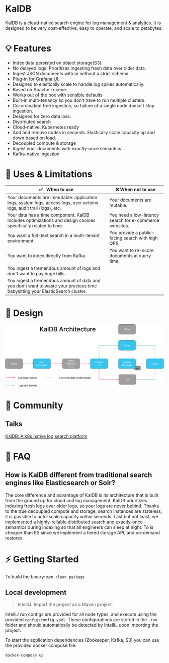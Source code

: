 # KalDB

KalDB is a cloud-native search engine for log management & analytics. It is designed to be very cost-effective, easy to operate, and scale to petabytes.

# 💡 Features

- Index data persisted on object storage(S3).
- No delayed logs: Prioritizes ingesting fresh data over older data.
- Ingest JSON documents with or without a strict schema
- Plug-in for [Grafana UI](https://github.com/slackhq/slack-kaldb-app). 
- Designed to elastically scale to handle log spikes automatically.
- Based on Apache Lucene.
- Works out of the box with sensible defaults
- Built-in multi-tenancy so you don't have to run multiple clusters.
- Co-ordination free ingestion, so failure of a single node doesn't stop ingestion.
- Designed for zero data loss. 
- Distributed search
- Cloud-native: Kubernetes ready
- Add and remove nodes in seconds. Elastically scale capacity up and down based on load.
- Decoupled compute & storage
- Ingest your documents with exactly-once semantics
- Kafka-native ingestion

# 🔎 Uses & Limitations
| :white_check_mark: &nbsp; When to use                                                  	                                                    | :x: When not to use                                       	|
|---------------------------------------------------------------------------------------------------------------------------------------------|--------------------------------------------------------------	|
| Your documents are immutable: application logs, system logs, access logs, user actions logs, audit trail  (logs), etc.                    	 | Your documents are mutable.   	|
| Your data has a time component. KalDB includes optimizations and design choices specifically related to time.                               | You need a low-latency search for e-commerce websites.               	|
| You want a full-text search in a multi-tenant environment.     	                                                                            | You provide a public-facing search with high QPS.	|
| You want to index directly from Kafka.                                                                                                      | You want to re-score documents at query time.
| You ingest a tremendous amount of logs and don't want to pay huge bills.                                                             	      |
| You ingest a tremendous amount of data and you don't want to waste your precious time babysitting your ElasticSearch cluster.                             

# 🎨  Design
![KalDB Architecture](docs/assets/images/kaldb_architecture.png)


# 💬 Community
## Talks
[KalDB: A k8s native log search platform](https://www.youtube.com/watch?v=soC04dpOQEM&t=9391s)

# 🙋 FAQ

## How is KalDB different from traditional search engines like Elasticsearch or Solr?
The core difference and advantage of KalDB is its architecture that is built from the ground up for cloud and log management. KalDB prioritizes indexing fresh logs over older logs, so your logs are never behind. Thanks to the true decoupled compute and storage, search instances are stateless, it is possible to auto-scale capacity within seconds. Last but not least, we implemented a highly-reliable distributed search and exactly-once semantics during indexing so that all engineers can sleep at night. To is cheaper than ES since we implement a tiered storage API, and on-demand restores.

# ⚡ Getting Started

To build the binary: `mvn clean package`

## Local development

> IntelliJ: Import the project as a Maven project.

IntelliJ run configs are provided for all node types, and execute using the provided `config/config.yaml`. These 
configurations are stored in the `.run` folder and should automatically be detected by IntelliJ upon importing the 
project.

To start the application dependencies (Zookeeper, Kafka, S3) you can use the provided docker compose file:
```bash
docker-compose up
```
